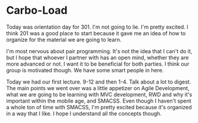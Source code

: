# Carbo-Load
Today was orientation day for 301. I'm not going to lie. I'm pretty excited. I think 201 was a good place to start because it gave me an idea of how to organize for the material we are going to learn.

I'm most nervous about pair programming. It's not the idea that I can't do it, but I hope that whoever I partner with has an open mind, whether they are more advanced or not. I want it to be beneficial for both parties. I think our group is motivated though. We have some smart people in here.

Today we had our first lecture. 9-12 and then 1-4. Talk about a lot to digest. The main points we went over was a little appetizer on Agile Development, what we are going to be learning with MVC development, RWD and why it's important within the mobile age, and SMACSS. Even though I haven't spent a whole ton of time with SMACSS, I'm pretty excited because it's organized in a way that I like. I hope I understand all the concepts though.
